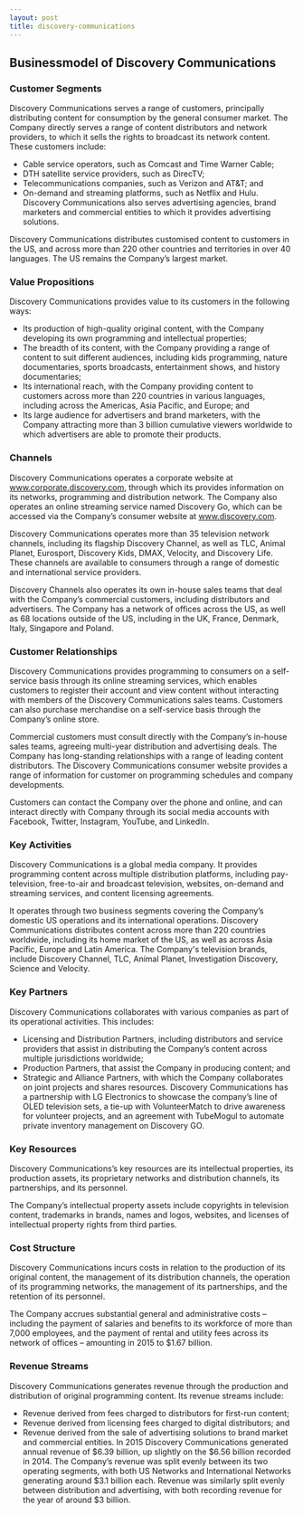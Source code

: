 ```yaml
---
layout: post
title: discovery-communications
---
```


Businessmodel of Discovery Communications
------------------------------------------

### Customer Segments

Discovery Communications serves a range of customers, principally distributing content for consumption by the general consumer market. The Company directly serves a range of content distributors and network providers, to which it sells the rights to broadcast its network content. These customers include:

 * Cable service operators, such as Comcast and Time Warner Cable;
* DTH satellite service providers, such as DirecTV;
* Telecommunications companies, such as Verizon and AT&T; and
* On-demand and streaming platforms, such as Netflix and Hulu.
 Discovery Communications also serves advertising agencies, brand marketers and commercial entities to which it provides advertising solutions.

Discovery Communications distributes customised content to customers in the US, and across more than 220 other countries and territories in over 40 languages. The US remains the Company’s largest market.

### Value Propositions

Discovery Communications provides value to its customers in the following ways:

 * Its production of high-quality original content, with the Company developing its own programming and intellectual properties;
* The breadth of its content, with the Company providing a range of content to suit different audiences, including kids programming, nature documentaries, sports broadcasts, entertainment shows, and history documentaries;
* Its international reach, with the Company providing content to customers across more than 220 countries in various languages, including across the Americas, Asia Pacific, and Europe; and
* Its large audience for advertisers and brand marketers, with the Company attracting more than 3 billion cumulative viewers worldwide to which advertisers are able to promote their products.
 ### Channels

Discovery Communications operates a corporate website at www.corporate.discovery.com, through which its provides information on its networks, programming and distribution network. The Company also operates an online streaming service named Discovery Go, which can be accessed via the Company’s consumer website at www.discovery.com.

Discovery Communications operates more than 35 television network channels, including its flagship Discovery Channel, as well as TLC, Animal Planet, Eurosport, Discovery Kids, DMAX, Velocity, and Discovery Life. These channels are available to consumers through a range of domestic and international service providers.

Discovery Channels also operates its own in-house sales teams that deal with the Company’s commercial customers, including distributors and advertisers. The Company has a network of offices across the US, as well as 68 locations outside of the US, including in the UK, France, Denmark, Italy, Singapore and Poland.

### Customer Relationships

Discovery Communications provides programming to consumers on a self-service basis through its online streaming services, which enables customers to register their account and view content without interacting with members of the Discovery Communications sales teams. Customers can also purchase merchandise on a self-service basis through the Company’s online store.

Commercial customers must consult directly with the Company’s in-house sales teams, agreeing multi-year distribution and advertising deals. The Company has long-standing relationships with a range of leading content distributors. The Discovery Communications consumer website provides a range of information for customer on programming schedules and company developments.

Customers can contact the Company over the phone and online, and can interact directly with Company through its social media accounts with Facebook, Twitter, Instagram, YouTube, and LinkedIn.

### Key Activities

Discovery Communications is a global media company. It provides programming content across multiple distribution platforms, including pay-television, free-to-air and broadcast television, websites, on-demand and streaming services, and content licensing agreements.

It operates through two business segments covering the Company’s domestic US operations and its international operations. Discovery Communications distributes content across more than 220 countries worldwide, including its home market of the US, as well as across Asia Pacific, Europe and Latin America. The Company's television brands, include Discovery Channel, TLC, Animal Planet, Investigation Discovery, Science and Velocity.

### Key Partners

Discovery Communications collaborates with various companies as part of its operational activities. This includes:

 * Licensing and Distribution Partners, including distributors and service providers that assist in distributing the Company’s content across multiple jurisdictions worldwide;
* Production Partners, that assist the Company in producing content; and
* Strategic and Alliance Partners, with which the Company collaborates on joint projects and shares resources.
 Discovery Communications has a partnership with LG Electronics to showcase the company’s line of OLED television sets, a tie-up with VolunteerMatch to drive awareness for volunteer projects, and an agreement with TubeMogul to automate private inventory management on Discovery GO.

### Key Resources

Discovery Communications’s key resources are its intellectual properties, its production assets, its proprietary networks and distribution channels, its partnerships, and its personnel.

The Company’s intellectual property assets include copyrights in television content, trademarks in brands, names and logos, websites, and licenses of intellectual property rights from third parties.

### Cost Structure

Discovery Communications incurs costs in relation to the production of its original content, the management of its distribution channels, the operation of its programming networks, the management of its partnerships, and the retention of its personnel.

The Company accrues substantial general and administrative costs – including the payment of salaries and benefits to its workforce of more than 7,000 employees, and the payment of rental and utility fees across its network of offices – amounting in 2015 to $1.67 billion.

### Revenue Streams

Discovery Communications generates revenue through the production and distribution of original programming content. Its revenue streams include:

 * Revenue derived from fees charged to distributors for first-run content;
* Revenue derived from licensing fees charged to digital distributors; and
* Revenue derived from the sale of advertising solutions to brand market and commercial entities.
 In 2015 Discovery Communications generated annual revenue of $6.39 billion, up slightly on the $6.56 billion recorded in 2014. The Company’s revenue was split evenly between its two operating segments, with both US Networks and International Networks generating around $3.1 billion each. Revenue was similarly split evenly between distribution and advertising, with both recording revenue for the year of around $3 billion.
